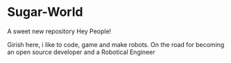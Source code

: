 # Sugar-World
A sweet new repository
Hey People!

Girish here, i like to code, game and make robots. 
On the road for becoming an open source developer and a Robotical Engineer 
